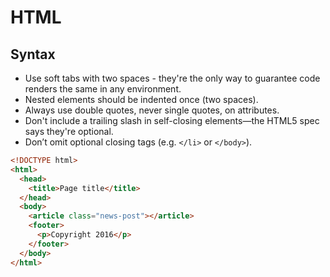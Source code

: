 # HTML

## Syntax
* Use soft tabs with two spaces - they're the only way to guarantee code renders the same in any environment.
* Nested elements should be indented once (two spaces).
* Always use double quotes, never single quotes, on attributes.
* Don't include a trailing slash in self-closing elements—the HTML5 spec says they're optional.
* Don’t omit optional closing tags (e.g. `</li>` or `</body>`).

```html
<!DOCTYPE html>
<html>
  <head>
    <title>Page title</title>
  </head>
  <body>
    <article class="news-post"></article>
    <footer>
      <p>Copyright 2016</p>
    </footer>
  </body>
</html>
```

